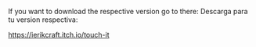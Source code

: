 If you want to download the respective version go to there:
Descarga para tu version respectiva:

https://ierikcraft.itch.io/touch-it
